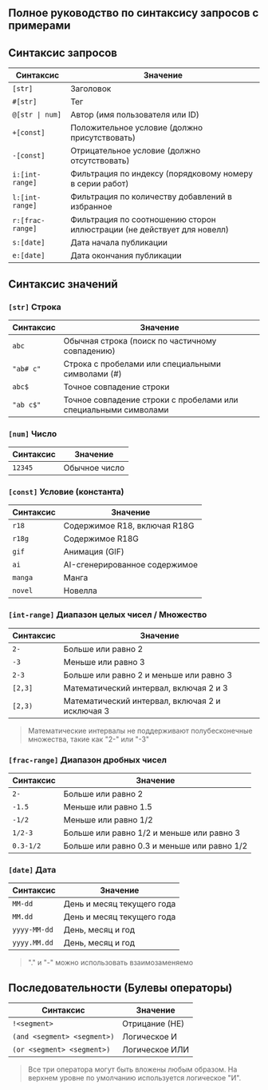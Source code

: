 ## Полное руководство по синтаксису запросов с примерами

## Синтаксис запросов

| Синтаксис      | Значение                                                              |
| -------------- | --------------------------------------------------------------------- |
| `[str]`          | Заголовок                                                             |
| `#[str]`         | Тег                                                                   |
| `@[str \| num]`  | Автор (имя пользователя или ID)                                       |
| `+[const]`       | Положительное условие (должно присутствовать)                        |
| `-[const]`       | Отрицательное условие (должно отсутствовать)                         |
| `i:[int-range]`  | Фильтрация по индексу (порядковому номеру в серии работ)             |
| `l:[int-range]`  | Фильтрация по количеству добавлений в избранное                     |
| `r:[frac-range]` | Фильтрация по соотношению сторон иллюстрации (не действует для новелл) |
| `s:[date]`       | Дата начала публикации                                                |
| `e:[date]`       | Дата окончания публикации                                             |

## Синтаксис значений

### `[str]` Строка

| Синтаксис | Значение                                                        |
| --------- | --------------------------------------------------------------- |
| `abc`       | Обычная строка (поиск по частичному совпадению)                |
| `"ab# c"`   | Строка с пробелами или специальными символами (#)              |
| `abc$`      | Точное совпадение строки                                        |
| `"ab c$"`   | Точное совпадение строки с пробелами или специальными символами |

### `[num]` Число

| Синтаксис | Значение      |
| --------- | ------------- |
| `12345`     | Обычное число |

### `[const]` Условие (константа)

| Синтаксис | Значение                      |
| --------- | ----------------------------- |
| `r18`       | Содержимое R18, включая R18G  |
| `r18g`      | Содержимое R18G               |
| `gif`       | Анимация (GIF)                |
| `ai`        | AI-сгенерированное содержимое |
| `manga`     | Манга                         |
| `novel`     | Новелла                       |

### `[int-range]` Диапазон целых чисел / Множество

| Синтаксис | Значение                                        |
| --------- | ----------------------------------------------- |
| `2-`        | Больше или равно 2                              |
| `-3`        | Меньше или равно 3                              |
| `2-3`       | Больше или равно 2 и меньше или равно 3         |
| `[2,3]`     | Математический интервал, включая 2 и 3          |
| `[2,3)`    | Математический интервал, включая 2 и исключая 3 |

> Математические интервалы не поддерживают полубесконечные множества, такие как "2-" или "-3"

### `[frac-range]` Диапазон дробных чисел

| Синтаксис | Значение                                    |
| --------- | ------------------------------------------- |
| `2-`        | Больше или равно 2                          |
| `-1.5`      | Меньше или равно 1.5                        |
| `-1/2`      | Меньше или равно 1/2                        |
| `1/2-3`   | Больше или равно 1/2 и меньше или равно 3   |
| `0.3-1/2` | Больше или равно 0.3 и меньше или равно 1/2 |

### `[date]` Дата

| Синтаксис  | Значение                   |
| ---------- | -------------------------- |
| `MM-dd`      | День и месяц текущего года |
| `MM.dd`      | День и месяц текущего года |
| `yyyy-MM-dd` | День, месяц и год          |
| `yyyy.MM.dd` | День, месяц и год          |

> "." и "-" можно использовать взаимозаменяемо

## Последовательности (Булевы операторы)

| Синтаксис                   | Значение  |
| --------------------------- | --------- |
| `!<segment>`                 | Отрицание (НЕ) |
| `(and <segment> <segment>)` | Логическое И |
| `(or <segment> <segment>)`  | Логическое ИЛИ |

> Все три оператора могут быть вложены любым образом. На верхнем уровне по умолчанию используется логическое "И".